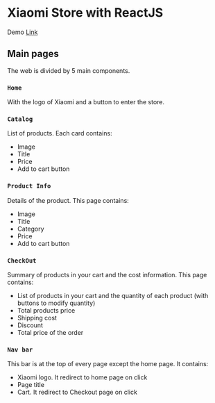 # Xiaomi Store with ReactJS

Demo [Link](https://shengz94.github.io/shopping-cart/)

## Main pages

The web is divided by 5 main components.

### `Home`

With the logo of Xiaomi and a button to enter the store.

### `Catalog`

List of products. Each card contains:

  * Image
  * Title
  * Price
  * Add to cart button

### `Product Info`

Details of the product. This page contains:

  * Image
  * Title
  * Category
  * Price
  * Add to cart button

### `CheckOut`

Summary of products in your cart and the cost information. This page contains:

  * List of products in your cart and the quantity of each product (with buttons to modify quantity)
  * Total products price
  * Shipping cost
  * Discount
  * Total price of the order

### `Nav bar`

This bar is at the top of every page except the home page. It contains:

  * Xiaomi logo. It redirect to home page on click
  * Page title
  * Cart. It redirect to Checkout page on click
